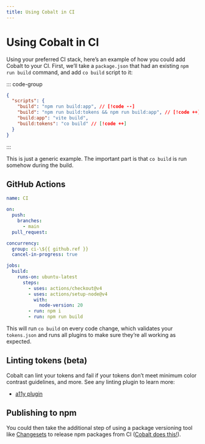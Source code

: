 ```yaml
---
title: Using Cobalt in CI
---
```


# Using Cobalt in CI

Using your preferred CI stack, here’s an example of how you could add Cobalt to your CI. First, we’ll take a `package.json` that had an existing `npm run build` command, and add `co build` script to it:

::: code-group

```json [package.json]
{
  "scripts": {
    "build": "npm run build:app", // [!code --]
    "build": "npm run build:tokens && npm run build:app", // [!code ++]
    "build:app": "vite build",
    "build:tokens": "co build" // [!code ++]
  }
}
```

:::

This is just a generic example. The important part is that `co build` is run somehow during the build.

## GitHub Actions

```yaml
name: CI

on:
  push:
    branches:
      - main
  pull_request:

concurrency:
  group: ci-\${{ github.ref }}
  cancel-in-progress: true

jobs:
  build:
    runs-on: ubuntu-latest
      steps:
        - uses: actions/checkout@v4
        - uses: actions/setup-node@v4
          with:
            node-version: 20
        - run: npm i
        - run: npm run build
```

This will run `co build` on every code change, which validates your `tokens.json` and runs all plugins to make sure they’re all working as expected.

## Linting tokens (beta)

Cobalt can lint your tokens and fail if your tokens don’t meet minimum color contrast guidelines, and more. See any linting plugin to learn more:

- [a11y plugin](/integrations/a11y)

## Publishing to npm

You could then take the additional step of using a package versioning tool like [Changesets](https://github.com/changesets/changesets) to release npm packages from CI ([Cobalt does this!](https://github.com/drwpow/cobalt-ui/blob/main/.github/workflows/release.yml)).
